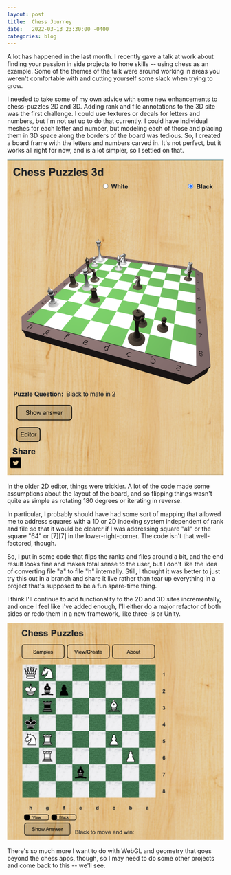 ```yaml
---
layout: post
title:  Chess Journey
date:   2022-03-13 23:30:00 -0400
categories: blog
---
```


A lot has happened in the last month.  I recently gave a talk at work about finding your passion in side projects to hone skills -- using chess as an example.  Some of the
themes of the talk were around working in areas you weren't comfortable with and cutting yourself some slack when trying to grow.

I needed to take some of my own advice with some new enhancements to chess-puzzles 2D and 3D.  Adding rank and file annotations to the 3D
site was the first challenge.  I could use textures or decals for
letters and numbers, but I'm not set up to do that currently.  I could
have individual meshes for each letter and number, but modeling each of
those and placing them in 3D space along the borders of the board was
tedious.  So, I created a board frame with the letters and numbers carved in.  It's not perfect, but it works all right for now, and
is a lot simpler, so I settled on that.

![Screen shot](/assets/images/chess3d_bw_toggle_border.png)

In the older 2D editor, things were trickier.  A lot of the code made
some assumptions about the layout of the board, and so flipping things
wasn't quite as simple as rotating 180 degrees or iterating in reverse.

In particular, I probably should have had some sort of mapping that allowed me to address squares with a 1D or 2D indexing system independent of rank and file so that it would be clearer if I was addressing square "a1" or the square "64" or [7][7] in the lower-right-corner.  The code isn't that well-factored, though.

So, I put in some code that flips the ranks and files around a bit, and
the end result looks fine and makes total sense to the user, but I don't like the idea of converting file "a" to file "h" internally.
Still, I thought it was better to just try this out in a branch and share it live rather
than tear up everything in a project that's supposed to be a fun spare-time thing.

I think I'll continue to add functionality to the 2D and 3D sites
incrementally, and once I feel like I've added enough, I'll either
do a major refactor of both sides or redo them in a new framework, like
three-js or Unity.

![Screen shot](/assets/images/chess_bw_toggle.png)

There's so much more I want to do with WebGL and geometry that goes beyond the chess apps, though, so I may need to do some other projects
and come back to this -- we'll see.